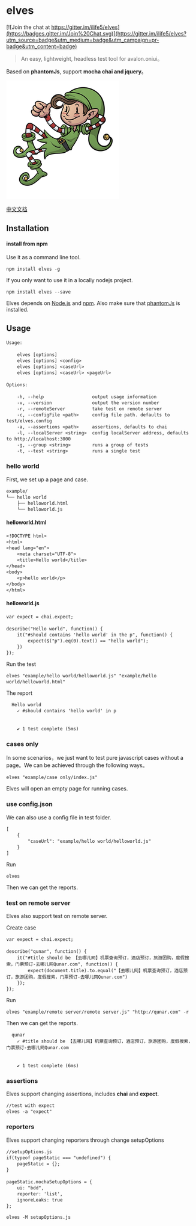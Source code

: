 # elves

[![Join the chat at https://gitter.im/ilife5/elves](https://badges.gitter.im/Join%20Chat.svg)](https://gitter.im/ilife5/elves?utm_source=badge&utm_medium=badge&utm_campaign=pr-badge&utm_content=badge)

> An easy, lightweight, headless test tool for avalon.oniui。

Based on **phantomJs**, support **mocha chai and jquery**。

![elves](https://raw.githubusercontent.com/ilife5/life/master/statics/images/elf.jpg)

[中文文档](https://github.com/ilife5/elves/blob/master/README_zh.md)

## Installation

#### install from npm

Use it as a command line tool.

```
npm install elves -g
```

If you only want to use it in a locally nodejs project.

```
npm install elves --save
```

Elves depends on [Node.js](http://nodejs.org/) and [npm](http://npmjs.org/). Also make sure that [phantomJs](http://phantomjs.org/) is installed.

## Usage


```
Usage: 

    elves [options]
    elves [options] <config>
    elves [options] <caseUrl>
    elves [options] <caseUrl> <pageUrl>

Options:

    -h, --help                  output usage information
    -v, --version               output the version number
    -r, --remoteServer          take test on remote server
    -c, --configFile <path>     config file path. defaults to test/elves.config
    -a, --assertions <path>     assertions, defaults to chai
    -l, --localServer <string>  config localServer address, defaults to http://localhost:3000
    -g, --group <string>        runs a group of tests
    -t, --test <string>         runs a single test

```

### hello world

First, we set up a page and case.

```
example/
└── hello world
    ├── helloworld.html
    └── helloworld.js
```

#### helloworld.html

```
<!DOCTYPE html>
<html>
<head lang="en">
    <meta charset="UTF-8">
    <title>Hello world</title>
</head>
<body>
    <p>hello world</p>
</body>
</html>

```

#### helloworld.js

```
var expect = chai.expect;

describe("Hello world", function() {
    it("#should contains 'hello world' in the p", function() {
        expect($("p").eq(0).text() == "hello world");
    })
});
```

Run the test

```
elves "example/hello world/helloworld.js" "example/hello world/helloworld.html"
```

The report

```
  Hello world
    ✓ #should contains 'hello world' in p 


    ✔ 1 test complete (5ms)
```

### cases only

In some scenarios，we just want to test pure javascript cases without a page。We can be achieved through the following ways。

```
elves "example/case only/index.js"
```

Elves will open an empty page for running cases.


### use config.json

We can also use a config file in test folder.

```
[
    {
        "caseUrl": "example/hello world/helloworld.js"
    }
]
```

Run

```
elves
```

Then we can get the reports.

### test on remote server

Elves also support test on remote server. 

Create case

```
var expect = chai.expect;

describe("qunar", function() {
    it("#title should be 【去哪儿网】机票查询预订，酒店预订，旅游团购，度假搜索，门票预订-去哪儿网Qunar.com", function() {
        expect(document.title).to.equal("【去哪儿网】机票查询预订，酒店预订，旅游团购，度假搜索，门票预订-去哪儿网Qunar.com")
    });
});
```

Run

```
elves "example/remote server/remote server.js" "http://qunar.com" -r
```

Then we can get the reports.

```
  qunar
    ✓ #title should be 【去哪儿网】机票查询预订，酒店预订，旅游团购，度假搜索，门票预订-去哪儿网Qunar.com 


    ✔ 1 test complete (6ms)
```

### assertions

Elves support changing assertions, includes **chai** and **expect**.

```
//test with expect
elves -a "expect"
```

### reporters

Elves support changing reporters through change setupOptions

```
//setupOptions.js
if(typeof pageStatic === "undefined") {
    pageStatic = {};
}

pageStatic.mochaSetupOptions = {
    ui: "bdd",
    reporter: 'list',
    ignoreLeaks: true
};
```

```
elves -M setupOptions.js
```
